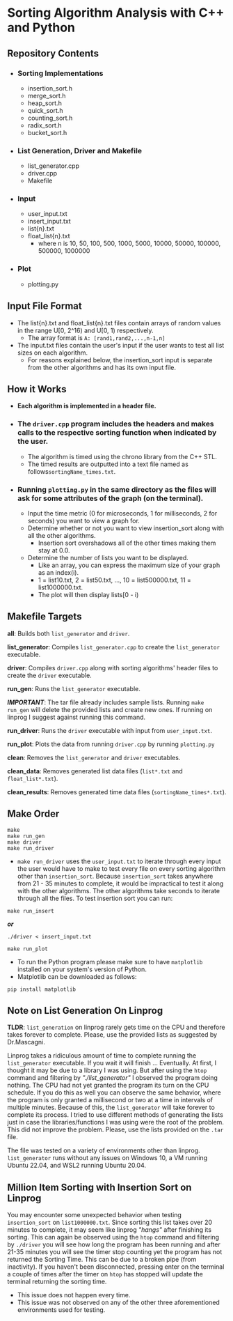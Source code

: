 # Sorting Algorithm Analysis with C++ and Python
## Repository Contents
  - ### Sorting Implementations
    - insertion_sort.h
    - merge_sort.h
    - heap_sort.h
    - quick_sort.h
    - counting_sort.h
    - radix_sort.h
    - bucket_sort.h
  - ### List Generation, Driver and Makefile
    - list_generator.cpp
    - driver.cpp
    - Makefile
  - ### Input
    - user_input.txt
    - insert_input.txt
    - list{n}.txt
    - float_list{n}.txt
      - where n is 10, 50, 100, 500, 1000, 5000, 10000, 50000, 100000, 500000, 1000000
  - ### Plot
    - plotting.py

## Input File Format
- The list{n}.txt and float_list{n}.txt files contain arrays of random values in the range U[0, 2^16) and U[0, 1) respectively. 
  - The array format is `A: [rand1,rand2,...,n-1,n]`
- The input.txt files contain the user's input if the user wants to test all list sizes on each algorithm.
  - For reasons explained below, the insertion_sort input is separate from the other algorithms and has its own input file.

## How it Works
- **Each algorithm is implemented in a header file.**
- ### The `driver.cpp` program includes the headers and makes calls to the respective sorting function when indicated by the user.
  - The algorithm is timed using the chrono library from the C++ STL.
  - The timed results are outputted into a text file named as follows`sortingName_times.txt`.
- ### Running `plotting.py` in the same directory as the files will ask for some attributes of the graph (on the terminal).
  - Input the time metric (0 for microseconds, 1 for milliseconds, 2 for seconds) you want to view a graph for.
  - Determine whether or not you want to view insertion_sort along with all the other algorithms.
    - Insertion sort overshadows all of the other times making them stay at 0.0.
  - Determine the number of lists you want to be displayed.
    - Like an array, you can express the maximum size of your graph as an index(i).
    - 1 = list10.txt, 2 = list50.txt, ..., 10 = list500000.txt, 11 = list1000000.txt.
    - The plot will then display lists[0 - i)

## Makefile Targets
**all**: Builds both `list_generator` and `driver`.

**list_generator**: Compiles `list_generator.cpp` to create the `list_generator` executable.

**driver**: Compiles `driver.cpp` along with sorting algorithms' header files to create the `driver` executable.

**run_gen**: Runs the `list_generator` executable.

_**IMPORTANT**_: The tar file already includes sample lists. Running `make run_gen` will delete the provided lists and create new ones. If running on linprog I suggest against running this command. 

**run_driver**: Runs the `driver` executable with input from `user_input.txt`.

**run_plot**: Plots the data from running `driver.cpp` by running `plotting.py`

**clean**: Removes the `list_generator` and `driver` executables.

**clean_data**: Removes generated list data files (`list*.txt` and `float_list*.txt`).

**clean_results**: Removes generated time data files (`sortingName_times*.txt`).

## Make Order
```
make
make run_gen
make driver
make run_driver
```
  -  `make run_driver` uses the `user_input.txt` to iterate through every input the user would have to make to test every file on every sorting algorithm other than `insertion_sort`. Because `insertion_sort` takes anywhere from 21 - 35 minutes to complete, it would be impractical to test it along with the other algorithms. The other algorithms take seconds to iterate through all the files. To test insertion sort you can run:
```
make run_insert
```
_**or**_
```
./driver < insert_input.txt
```
```
make run_plot
```
  - To run the Python program please make sure to have `matplotlib` installed on your system's version of Python.
  - Matplotlib can be downloaded as follows:
```
pip install matplotlib
```

## Note on List Generation On Linprog

**TLDR**: `list_generation` on linprog rarely gets time on the CPU and therefore takes forever to complete. Please, use the provided lists as suggested by Dr.Mascagni.

Linprog takes a ridiculous amount of time to complete running the `list_generator` executable. If you wait it will finish ... Eventually. At first, I thought it may be due to a library I was using. But after using the `htop` command and filtering by _"./list_generator"_ I observed the program doing nothing. The CPU had not yet granted the program its turn on the CPU schedule. If you do this as well you can observe the same behavior, where the program is only granted a millisecond or two at a time in intervals of multiple minutes. Because of this, the `list_generator` will take forever to complete its process. I tried to use different methods of generating the lists just in case the libraries/functions I was using were the root of the problem. This did not improve the problem. Please, use the lists provided on the `.tar` file. 

The file was tested on a variety of environments other than linprog. `list_generator` runs without any issues on Windows 10, a VM running Ubuntu 22.04, and WSL2 running Ubuntu 20.04. 

## Million Item Sorting with Insertion Sort on Linprog
You may encounter some unexpected behavior when testing `insertion_sort` on `list1000000.txt`. Since sorting this list takes over 20 minutes to complete, it may seem like linprog _"hangs"_ after finishing its sorting. This can again be observed using the `htop` command and filtering by `./driver` you will see how long the program has been running and after 21-35 minutes you will see the timer stop counting yet the program has not returned the Sorting Time. This can be due to a broken pipe (from inactivity). If you haven't been disconnected, pressing enter on the terminal a couple of times after the timer on `htop` has stopped will update the terminal returning the sorting time. 

- This issue does not happen every time.
- This issue was not observed on any of the other three aforementioned environments used for testing. 

